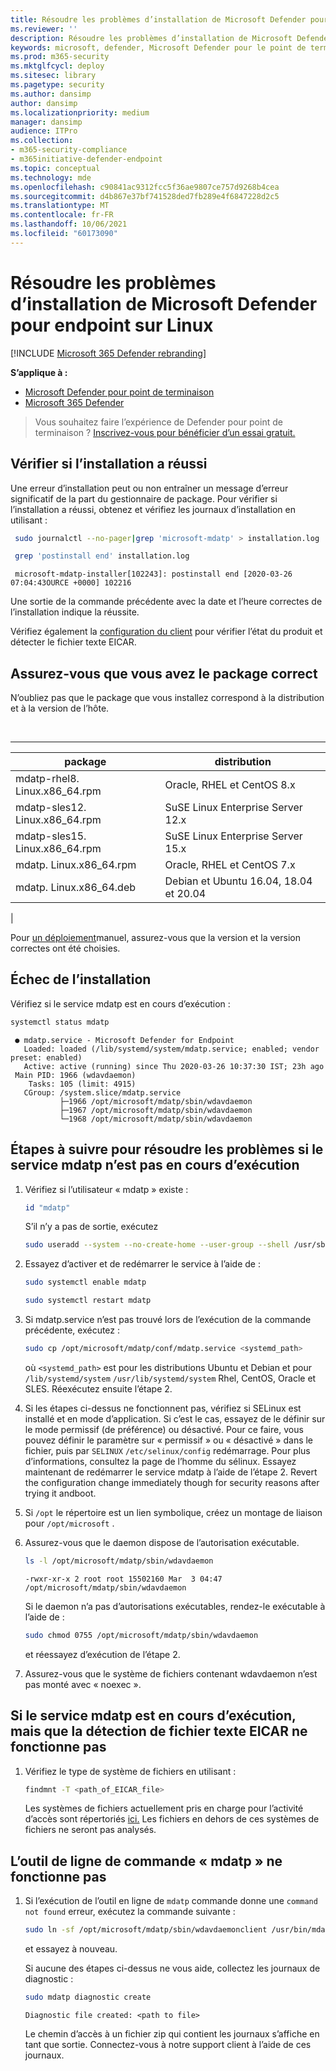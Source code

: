 ```yaml
---
title: Résoudre les problèmes d’installation de Microsoft Defender pour endpoint sur Linux
ms.reviewer: ''
description: Résoudre les problèmes d’installation de Microsoft Defender pour endpoint sur Linux
keywords: microsoft, defender, Microsoft Defender pour le point de terminaison, linux, installation
ms.prod: m365-security
ms.mktglfcycl: deploy
ms.sitesec: library
ms.pagetype: security
ms.author: dansimp
author: dansimp
ms.localizationpriority: medium
manager: dansimp
audience: ITPro
ms.collection:
- m365-security-compliance
- m365initiative-defender-endpoint
ms.topic: conceptual
ms.technology: mde
ms.openlocfilehash: c90841ac9312fcc5f36ae9807ce757d9268b4cea
ms.sourcegitcommit: d4b867e37bf741528ded7fb289e4f6847228d2c5
ms.translationtype: MT
ms.contentlocale: fr-FR
ms.lasthandoff: 10/06/2021
ms.locfileid: "60173090"
---
```

# <a name="troubleshoot-installation-issues-for-microsoft-defender-for-endpoint-on-linux"></a>Résoudre les problèmes d’installation de Microsoft Defender pour endpoint sur Linux

[!INCLUDE [Microsoft 365 Defender rebranding](../../includes/microsoft-defender.md)]

**S’applique à :**
- [Microsoft Defender pour point de terminaison](https://go.microsoft.com/fwlink/p/?linkid=2154037)
- [Microsoft 365 Defender](https://go.microsoft.com/fwlink/?linkid=2118804)

> Vous souhaitez faire l’expérience de Defender pour point de terminaison ? [Inscrivez-vous pour bénéficier d’un essai gratuit.](https://signup.microsoft.com/create-account/signup?products=7f379fee-c4f9-4278-b0a1-e4c8c2fcdf7e&ru=https://aka.ms/MDEp2OpenTrial?ocid=docs-wdatp-investigateip-abovefoldlink)

## <a name="verify-if-installation-succeeded"></a>Vérifier si l’installation a réussi

Une erreur d’installation peut ou non entraîner un message d’erreur significatif de la part du gestionnaire de package. Pour vérifier si l’installation a réussi, obtenez et vérifiez les journaux d’installation en utilisant :

```bash
 sudo journalctl --no-pager|grep 'microsoft-mdatp' > installation.log
```

```bash
 grep 'postinstall end' installation.log
```

```Output
 microsoft-mdatp-installer[102243]: postinstall end [2020-03-26 07:04:43OURCE +0000] 102216
```

Une sortie de la commande précédente avec la date et l’heure correctes de l’installation indique la réussite.

Vérifiez également la [configuration du client](linux-install-manually.md#client-configuration) pour vérifier l’état du produit et détecter le fichier texte EICAR.

## <a name="make-sure-you-have-the-correct-package"></a>Assurez-vous que vous avez le package correct

N’oubliez pas que le package que vous installez correspond à la distribution et à la version de l’hôte.

<br>

****

|package|distribution|
|---|---|
|mdatp-rhel8. Linux.x86_64.rpm|Oracle, RHEL et CentOS 8.x|
|mdatp-sles12. Linux.x86_64.rpm|SuSE Linux Enterprise Server 12.x|
|mdatp-sles15. Linux.x86_64.rpm|SuSE Linux Enterprise Server 15.x|
|mdatp. Linux.x86_64.rpm|Oracle, RHEL et CentOS 7.x|
|mdatp. Linux.x86_64.deb|Debian et Ubuntu 16.04, 18.04 et 20.04|
|

Pour [un déploiement](linux-install-manually.md)manuel, assurez-vous que la version et la version correctes ont été choisies.

## <a name="installation-failed"></a>Échec de l’installation

Vérifiez si le service mdatp est en cours d’exécution :

```bash
systemctl status mdatp
```

```Output
 ● mdatp.service - Microsoft Defender for Endpoint
   Loaded: loaded (/lib/systemd/system/mdatp.service; enabled; vendor preset: enabled)
   Active: active (running) since Thu 2020-03-26 10:37:30 IST; 23h ago
 Main PID: 1966 (wdavdaemon)
    Tasks: 105 (limit: 4915)
   CGroup: /system.slice/mdatp.service
           ├─1966 /opt/microsoft/mdatp/sbin/wdavdaemon
           ├─1967 /opt/microsoft/mdatp/sbin/wdavdaemon
           └─1968 /opt/microsoft/mdatp/sbin/wdavdaemon
 ```

## <a name="steps-to-troubleshoot-if-mdatp-service-isnt-running"></a>Étapes à suivre pour résoudre les problèmes si le service mdatp n’est pas en cours d’exécution

1. Vérifiez si l’utilisateur « mdatp » existe :

    ```bash
    id "mdatp"
    ```

    S’il n’y a pas de sortie, exécutez

    ```bash
    sudo useradd --system --no-create-home --user-group --shell /usr/sbin/nologin mdatp
    ```

2. Essayez d’activer et de redémarrer le service à l’aide de :

    ```bash
    sudo systemctl enable mdatp
    ```

    ```bash
    sudo systemctl restart mdatp
    ```

3. Si mdatp.service n’est pas trouvé lors de l’exécution de la commande précédente, exécutez :

    ```bash
    sudo cp /opt/microsoft/mdatp/conf/mdatp.service <systemd_path>
    ```

    où `<systemd_path>` est pour les distributions Ubuntu et Debian et pour `/lib/systemd/system` `/usr/lib/systemd/system` Rhel, CentOS, Oracle et SLES.
   Réexécutez ensuite l’étape 2.

4. Si les étapes ci-dessus ne fonctionnent pas, vérifiez si SELinux est installé et en mode d’application. Si c’est le cas, essayez de le définir sur le mode permissif (de préférence) ou désactivé. Pour ce faire, vous pouvez définir le paramètre sur « permissif » ou « désactivé » dans le fichier, puis par `SELINUX` `/etc/selinux/config` redémarrage. Pour plus d’informations, consultez la page de l’homme du sélinux.
Essayez maintenant de redémarrer le service mdatp à l’aide de l’étape 2. Revert the configuration change immediately though for security reasons after trying it andboot.

5. Si `/opt` le répertoire est un lien symbolique, créez un montage de liaison pour `/opt/microsoft` .

6. Assurez-vous que le daemon dispose de l’autorisation exécutable.

    ```bash
    ls -l /opt/microsoft/mdatp/sbin/wdavdaemon
    ```

    ```Output
    -rwxr-xr-x 2 root root 15502160 Mar  3 04:47 /opt/microsoft/mdatp/sbin/wdavdaemon
    ```

    Si le daemon n’a pas d’autorisations exécutables, rendez-le exécutable à l’aide de :

    ```bash
    sudo chmod 0755 /opt/microsoft/mdatp/sbin/wdavdaemon
    ```

    et réessayez d’exécution de l’étape 2.

7. Assurez-vous que le système de fichiers contenant wdavdaemon n’est pas monté avec « noexec ».

## <a name="if-mdatp-service-is-running-but-eicar-text-file-detection-doesnt-work"></a>Si le service mdatp est en cours d’exécution, mais que la détection de fichier texte EICAR ne fonctionne pas

1. Vérifiez le type de système de fichiers en utilisant :

    ```bash
    findmnt -T <path_of_EICAR_file>
    ```

    Les systèmes de fichiers actuellement pris en charge pour l’activité d’accès sont répertoriés [ici.](microsoft-defender-endpoint-linux.md#system-requirements) Les fichiers en dehors de ces systèmes de fichiers ne seront pas analysés.

## <a name="command-line-tool-mdatp-isnt-working"></a>L’outil de ligne de commande « mdatp » ne fonctionne pas

1. Si l’exécution de l’outil en ligne de `mdatp` commande donne une `command not found` erreur, exécutez la commande suivante :

    ```bash
    sudo ln -sf /opt/microsoft/mdatp/sbin/wdavdaemonclient /usr/bin/mdatp
    ```

    et essayez à nouveau.

    Si aucune des étapes ci-dessus ne vous aide, collectez les journaux de diagnostic :

    ```bash
    sudo mdatp diagnostic create
    ```

    ```Output
    Diagnostic file created: <path to file>
    ```

    Le chemin d’accès à un fichier zip qui contient les journaux s’affiche en tant que sortie. Connectez-vous à notre support client à l’aide de ces journaux.
